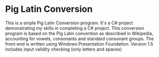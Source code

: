 # Pig Latin Conversion
This is a smple Pig Latin Conversion program. It's a C# project demonstrating my skills in completing a C# project.
This conversion program is based on the Pig Latin convention as described in Wikipedia, accounting for vowels, consonants
and standard consonant groups. The front-end is written using Windows Presentation Foundation.
Version 1.5 includes input validity checking (only letters and spaces)
